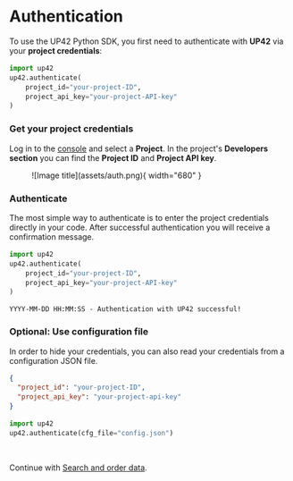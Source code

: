 # Authentication

To use the UP42 Python SDK, you first need to authenticate with **UP42** via your **project credentials**:

```python
import up42
up42.authenticate(
    project_id="your-project-ID",
    project_api_key="your-project-API-key"
)
```

### Get your project credentials

Log in to the [console](https://console.up42.com) and select a **Project**.
In the project's **Developers section** you can find the **Project ID** and **Project API key**.

<figure markdown>
  ![Image title](assets/auth.png){ width="680" }
</figure>

### Authenticate

The most simple way to authenticate is to enter the project credentials directly in
your code. After successful authentication you will receive a confirmation message.

```python
import up42
up42.authenticate(
    project_id="your-project-ID",
    project_api_key="your-project-API-key"
)
```

```
YYYY-MM-DD HH:MM:SS - Authentication with UP42 successful!
```

### Optional: Use configuration file

In order to hide your credentials, you can also read your credentials from a configuration JSON file.

 
```json title="Create a config.json file"
{
  "project_id": "your-project-ID",
  "project_api_key": "your-project-api-key"
}
```

```python title="Authentication from config.json file"
import up42
up42.authenticate(cfg_file="config.json")
```


<br>

Continue with [Search and order data](search_order.md).
